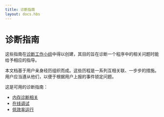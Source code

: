 ```yaml
---
title: 诊断指南
layout: docs.hbs
---
```


# 诊断指南

这些指南在[诊断工作小组][]中得以创建，其目的旨在诊断一个程序中的相关问题时能给予相应的指导。

本文档基于用户亲身经历组织而成。这些历程是一系列互相关联、一步步的措施。用户应当遵从他们，以便于根据用户上报的事件锁定问题。

这是可用的诊断指南：

* [内存诊断相关](/zh-cn/docs/guides/diagnostics/memory)
* [在线调试](/zh-cn/docs/guides/diagnostics/live-debugging)
* [低效率运行](/zh-cn/docs/guides/diagnostics/poor-performance)

[诊断工作小组]: https://github.com/nodejs/diagnostics
